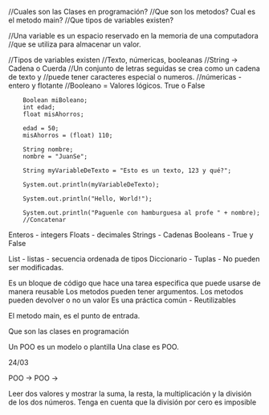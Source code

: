 //Cuales son las Clases en programación?
//Que son los metodos? Cual es el metodo main?
//Que tipos de variables existen?


//Una variable es un espacio reservado en la memoria de una computadora 
//que se utiliza para almacenar un valor.

   //Tipos de variables existen
        //Texto, númericas, booleanas
        //String -> Cadena o Cuerda 
        //Un conjunto de letras seguidas se crea como un cadena de texto y 
        //puede tener caracteres especial o numeros.
        //númericas - entero y flotante
        //Booleano = Valores lógicos. True o False

        Boolean miBoleano;
        int edad;
        float misAhorros;

        edad = 50;
        misAhorros = (float) 110;

        String nombre;
        nombre = "JuanSe";

        String myVariableDeTexto = "Esto es un texto, 123 y qué?";
        
        System.out.println(myVariableDeTexto);

        System.out.println("Hello, World!");

        System.out.println("Paguenle con hamburguesa al profe " + nombre);
        //Concatenar

Enteros - integers
Floats - decimales
Strings - Cadenas
Booleans - True y False

List - listas - secuencia ordenada de tipos
Diccionario - 
Tuplas - No pueden ser modificadas.

Es un bloque de código que hace una tarea especifica que puede usarse de manera reusable
Los metodos pueden tener argumentos. 
Los metodos pueden devolver o no un valor
Es una práctica común - Reutilizables

El metodo main, es el punto de entrada. 


Que son las clases en programación

Un POO es un modelo o plantilla 
Una clase es POO. 


24/03

POO -> POO -> 

Leer dos valores y mostrar la suma, la resta, la multiplicación y la división de los dos 
números. Tenga en cuenta que la división por cero es imposible